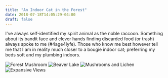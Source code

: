 ```yaml
---
title: "An Indoor Cat in the Forest"
date: 2018-07-18T14:05:29-04:00
draft: false
---
```


I've always self-identified my spirit animal as the noble raccoon. Something about its bandit face and clever hands finding discarded food (or trash) always spoke to me (#4age4lyfe). Those who know me best however tell me that I am in reality much closer to a bougie indoor cat; preferring my beds soft and my plumbing indoors.

![Forest Mushroom](/images/posts/an-indoor-cat-in-the-forest/Algonquin-1.jpg)
![Beaver Lake](/images/posts/an-indoor-cat-in-the-forest/Algonquin-2.jpg)
![Mushrooms and Lichen](/images/posts/an-indoor-cat-in-the-forest/Algonquin-3.jpg)
![Expansive Views](/images/posts/an-indoor-cat-in-the-forest/Algonquin-4.jpg)